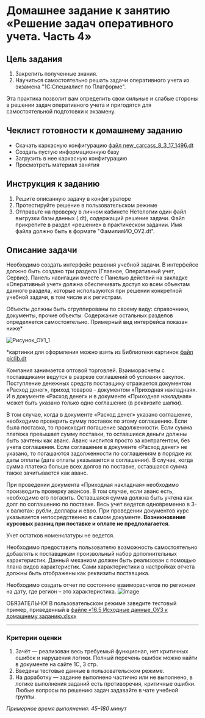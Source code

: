 # Домашнее задание к занятию «Решение задач оперативного учета. Часть 4»

## Цель задания

1. Закрепить полученные знания.
2. Научиться самостоятельно решать задачи оперативного учета из экзамена "1С:Специалист по Платформе".

Эта практика позволит вам определить свои сильные и слабые стороны в решении задач оперативного учета и пригодятся для самостоятельной подготовки к экзамену.

## Чеклист готовности к домашнему заданию

- Скачать каркасную конфигурацию [файл new_carcass_8_3_17_1496.dt](https://github.com/Bofh82/onec-mid-homeworks/blob/main/OCPS/new_carcass_8_3_17_1496.dt)
- Создать пустую информационную базу
- Загрузить в нее каркасную конфигурацию
- Просмотреть материал занятия

## Инструкция к заданию

1. Решите описанную задачу в конфигураторе
2. Протестируйте решение в пользовательском режиме
3. Отправьте на проверку в личном кабинете Нетологии один файл выгрузки базы данных (.dt), содержащий решение задачи. Файл прикрепите в раздел «решение» в практическом задании. Имя файла должно быть в формате "ФамилияИО_ОУ2.dt".

## Описание задачи

Необходимо создать интерфейс решения учебной задачи. В интерфейсе должно быть создано три раздела (Главное, Оперативный учет, Сервис). Панель навигации вместе с Панелью действий на закладке «Оперативный учет» должна обеспечивать доступ ко всем объектам данного раздела, которые используются при решении конкретной учебной задачи, в том числе и к регистрам.

Объекты должны быть сгруппированы по своему виду: справочники, документы, прочие объекты. Содержание остальных разделов определяется самостоятельно.
Примерный вид интерфейса показан ниже*

![Рисунок_ОУ1_1](https://user-images.githubusercontent.com/44517817/235097115-95c20495-6d40-4531-9a93-d9e5cbec9098.png)

*картинки для оформления можно взять из Библиотеки картинок [файл piclib.dt](https://github.com/netology-code/onec-mid-homeworks/blob/main/OCPS/piclib.dt)

Компания занимается оптовой торговлей. Взаиморасчеты с поставщиками ведутся в разрезе соглашений об условиях закупок. Поступление денежных средств поставщику отражается документом «Расход денег», приход товаров - документом «Приходная накладная». И в документе «Расход денег» и в документе «Приходная накладная» может быть указано только одно соглашение (в реквизите шапки).

В том случае, когда в документе «Расход денег» указано соглашение, необходимо проверить сумму поставок по этому соглашению. Если была поставка, то происходит погашение задолженности. Если сумма платежа превышает сумму поставки, то оставшиеся деньги должны быть зачтены как аванс. Аванс числится просто за контрагентом, без учета соглашения. Если соглашение в документе «Расход денег» не указано, то погашаются задолженности по соглашениям в порядке их даты оплаты (дата оплаты указывается в соглашении). В случае, когда сумма платежа больше всех долгов по поставке, оставшаяся сумма также зачитывается как аванс.

При проведении документа «Приходная накладная» необходимо производить проверку авансов. В том случае, если аванс есть, необходимо его погасить. Оставшаяся сумма должна быть учтена как долг по соглашению по поставке.
Весь учет ведется одновременно в 3-х валютах: рубли, доллары и евро. При проведении документов курс указывается непосредственно в самом документе. **Возникновение курсовых разниц при поставке и оплате не предполагается**.

Учет остатков номенклатуры не ведется.

Необходимо предоставить пользователю возможность самостоятельно добавлять к поставщикам произвольный набор дополнительных характеристик. Данный механизм должен быть реализован с помощью плана видов характеристик. Сами характеристики в настройках отчета должны быть отображены как реквизиты поставщика.

Необходимо создать отчет по состоянию взаиморасчетов по регионам на дату, где регион – это характеристика.
![image](https://github.com/netology-code/onec-mid-homeworks/assets/44517817/3f87eed8-be9a-444c-b4c3-310a73755250)

ОБЯЗАТЕЛЬНО! В пользовательском режиме заведите тестовый пример, приведенный в [файле «16.5 Исходные данные_ОУ3 к домашнему заданию.xlsx»](https://docs.google.com/spreadsheets/d/1HUY9wSDzpcMbkavgbQaG7iMTlr-GVmeM/edit?usp=share_link&ouid=116056574301476264521&rtpof=true&sd=true)

------

### Критерии оценки

1. Зачёт — реализован весь требуемый функционал, нет критичных ошибок и нарушения логики. Полный перечень ошибок можно найти в документе на сайте 1С, 3 стр.
2. Введены тестовые данные в пользовательском режиме.
3. На доработку — задание выполнено частично или не выполнено, в логике выполнения заданий есть противоречия, критичные ошибки.
Любые вопросы по решению задач задавайте в чате учебной группы.

*Примерное время выполнения: 45–180 минут*
